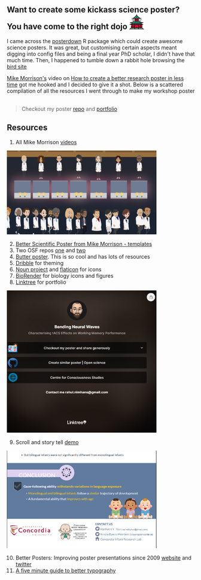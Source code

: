 ## Want to create some kickass science poster? You have come to the right dojo <img src="https://github.com/rahulvenugopal/PosterTemplating/blob/main/EMBO_Poster/Logos/Readme/dojo.png" width="40px" />
I came across the [posterdown](https://github.com/brentthorne/posterdown) R package which could create awesome science posters. It was great, but customising certain aspects meant digging into config files and being a final year PhD scholar, I didn't have that much time. Then, I happened to tumble down a rabbit hole browsing the [bird site](https://twitter.com/rhlvenugopal)

[Mike Morrison's](https://twitter.com/mikemorrison) video on [How to create a better research poster in less time](https://www.youtube.com/watch?v=SYk29tnxASs) got me hooked and I decided to give it a shot. Below is a scattered compilation of all the resources I went through to make my workshop poster
![]()

> Checkout my poster [repo](https://github.com/rahulvenugopal/PosterTemplating) and [portfolio](https://linktr.ee/rhlvenugopal)

## Resources
1. All Mike Morrison [videos](https://www.youtube.com/@mikemorrison8881/videos)
<img src="https://github.com/rahulvenugopal/PosterTemplating/blob/main/EMBO_Poster/Logos/Readme/betterposter.png" width="400px" />

2. [Better Scientific Poster from Mike Morrison - templates](https://osf.io/ef53g/)
3. Two OSF repos [one](https://osf.io/g6xsm) and [two](https://osf.io/6ua4k)
4. [Butter poster](https://derekcrowe.net/butterposter). This is so cool and has lots of resources
5. [Dribble](https://dribbble.com/) for theming
6. [Noun project](https://thenounproject.com/) and [flaticon](https://www.flaticon.com/) for icons
7. [BioRender](https://biorender.com/) for biology icons and figures
8. [Linktree](https://linktr.ee/) for portfolio
<img src="https://github.com/rahulvenugopal/PosterTemplating/blob/main/EMBO_Poster/Logos/Readme/Linktree.png" width="400px" />

9. Scroll and story tell [demo](https://my.visme.co/view/8r9e71qk-icis2020-poster-gazefollowing-movieversion)
<img src = "https://github.com/rahulvenugopal/PosterTemplating/blob/main/EMBO_Poster/Logos/Readme/scrollstory.png" width="400px" />

10. Better Posters: Improving poster presentations since 2009 [website](https://betterposters.blogspot.com/) and [twitter](https://twitter.com/Better_Posters)
11. [A five minute guide to better typography](https://www.pierrickcalvez.com/journal/a-five-minutes-guide-to-better-typography)
